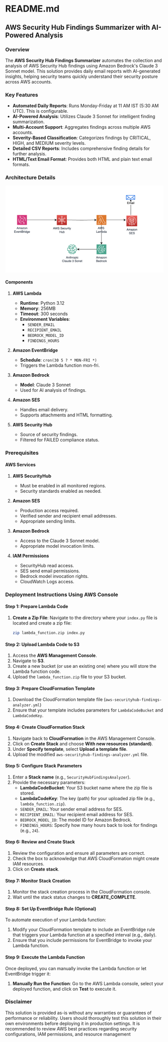 # README.md

## AWS Security Hub Findings Summarizer with AI-Powered Analysis

### Overview

The **AWS Security Hub Findings Summarizer** automates the collection and analysis of AWS Security Hub findings using Amazon Bedrock's Claude 3 Sonnet model. This solution provides daily email reports with AI-generated insights, helping security teams quickly understand their security posture across AWS accounts.

### Key Features

- **Automated Daily Reports**: Runs Monday-Friday at 11 AM IST (5:30 AM UTC). This is configurable.
- **AI-Powered Analysis**: Utilizes Claude 3 Sonnet for intelligent finding summarization.
- **Multi-Account Support**: Aggregates findings across multiple AWS accounts.
- **Severity-Based Classification**: Categorizes findings by CRITICAL, HIGH, and MEDIUM severity levels.
- **Detailed CSV Reports**: Includes comprehensive finding details for further analysis.
- **HTML/Text Email Format**: Provides both HTML and plain text email formats.

### Architecture Details

![Architecture Diagram](Architecture.png)

#### Components

1. **AWS Lambda**
   - **Runtime**: Python 3.12
   - **Memory**: 256MB
   - **Timeout**: 300 seconds
   - **Environment Variables**:
     - `SENDER_EMAIL`
     - `RECIPIENT_EMAIL`
     - `BEDROCK_MODEL_ID`
     - `FINDINGS_HOURS`

2. **Amazon EventBridge**
   - **Schedule**: `cron(30 5 ? * MON-FRI *)`
   - Triggers the Lambda function mon-fri.

3. **Amazon Bedrock**
   - **Model**: Claude 3 Sonnet
   - Used for AI analysis of findings.

4. **Amazon SES**
   - Handles email delivery.
   - Supports attachments and HTML formatting.

5. **AWS Security Hub**
   - Source of security findings.
   - Filtered for FAILED compliance status.

### Prerequisites

#### AWS Services

1. **AWS SecurityHub**
   - Must be enabled in all monitored regions.
   - Security standards enabled as needed.

2. **Amazon SES**
   - Production access required.
   - Verified sender and recipient email addresses.
   - Appropriate sending limits.

3. **Amazon Bedrock**
   - Access to the Claude 3 Sonnet model.
   - Appropriate model invocation limits.

4. **IAM Permissions**
   - SecurityHub read access.
   - SES send email permissions.
   - Bedrock model invocation rights.
   - CloudWatch Logs access.

### Deployment Instructions Using AWS Console

#### Step 1: Prepare Lambda Code

1. **Create a Zip File**:
   Navigate to the directory where your `index.py` file is located and create a zip file:
   ```bash
   zip lambda_function.zip index.py
   ```

#### Step 2: Upload Lambda Code to S3

1. Access the **AWS Management Console**.
2. Navigate to **S3**.
3. Create a new bucket (or use an existing one) where you will store the Lambda function code.
4. Upload the `lambda_function.zip` file to your S3 bucket.

#### Step 3: Prepare CloudFormation Template

1. Download the CloudFormation template file (`aws-securityhub-findings-analyzer.yml`)
2. Ensure that your template includes parameters for `LambdaCodeBucket` and `LambdaCodeKey`.

#### Step 4: Create CloudFormation Stack

1. Navigate back to **CloudFormation** in the AWS Management Console.
2. Click on **Create Stack** and choose **With new resources (standard)**.
3. Under **Specify template**, select **Upload a template file**.
4. Upload the modified `aws-securityhub-findings-analyzer.yml` file.

#### Step 5: Configure Stack Parameters

1. Enter a **Stack name** (e.g., `SecurityHubFindingsAnalyzer`).
2. Provide the necessary parameters:
   - **LambdaCodeBucket**: Your S3 bucket name where the zip file is stored.
   - **LambdaCodeKey**: The key (path) for your uploaded zip file (e.g., `lambda_function.zip`).
   - `SENDER_EMAIL`: Your sender email address for SES.
   - `RECIPIENT_EMAIL`: Your recipient email address for SES.
   - `BEDROCK_MODEL_ID`: The model ID for Amazon Bedrock.
   - `FINDINGS_HOURS`: Specify how many hours back to look for findings (e.g., `24`).

#### Step 6: Review and Create Stack

1. Review the configuration and ensure all parameters are correct.
2. Check the box to acknowledge that AWS CloudFormation might create IAM resources.
3. Click on **Create stack**.

#### Step 7: Monitor Stack Creation

1. Monitor the stack creation process in the CloudFormation console.
2. Wait until the stack status changes to **CREATE_COMPLETE**.

#### Step 8: Set Up EventBridge Rule (Optional)

To automate execution of your Lambda function:

1. Modify your CloudFormation template to include an EventBridge rule that triggers your Lambda function at a specified interval (e.g., daily).
2. Ensure that you include permissions for EventBridge to invoke your Lambda function.

#### Step 9: Execute the Lambda Function

Once deployed, you can manually invoke the Lambda function or let EventBridge trigger it:

1. **Manually Run the Function**:
   Go to the AWS Lambda console, select your deployed function, and click on **Test** to execute it.

### Disclaimer

This solution is provided as-is without any warranties or guarantees of performance or reliability. Users should thoroughly test this solution in their own environments before deploying it in production settings. It is recommended to review AWS best practices regarding security configurations, IAM permissions, and resource management



